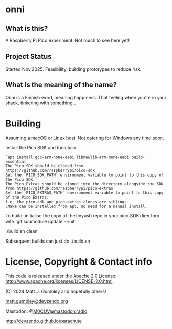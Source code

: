 # onni 

## What is this?
A Raspberry Pi Pico experiment. Not much to see here yet!

## Project Status
Started Nov 2025. Feasibility, building prototypes to reduce risk. 

## What is the meaning of the name?
Onni is a Finnish word, meaning happiness.
That feeling when you're in your shack, tinkering with something...

# Building
Assuming a macOS or Linux host. Not catering for Windows any time soon.

Install the Pico SDK and toolchain:

    `apt install gcc-arm-none-eabi libnewlib-arm-none-eabi build-essential`
    The Pico SDK should be cloned from https://github.com/raspberrypi/pico-sdk
    Set the `PICO_SDK_PATH` environment variable to point to this copy of the Pico SDK.
    The Pico Extras should be cloned into the directory alongside the SDK from https://github.com/raspberrypi/pico-extras
    Set the `PICO_EXTRAS_PATH` environment variable to point to this copy of the Pico Extras.
    i.e. the pico-sdk and pico-extras clones are siblings.
    CMake can be installed from apt, no need for a manual install.


To build: initialise the copy of the tinyusb repo in your pico SDK directory with
'git submodule update --init'.

./build.sh clean

Subsequent builds can just do ./build.sh



# License, Copyright & Contact info
This code is released under the Apache 2.0 License: http://www.apache.org/licenses/LICENSE-2.0.html.

(C) 2024 Matt J. Gumbley and hopefully others!

matt.gumbley@devzendo.org

Mastodon: @M0CUV@mastodon.radio

http://devzendo.github.io/parachute


